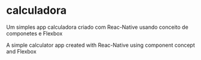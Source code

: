 # calculadora
Um simples app calculadora criado com Reac-Native usando conceito de componetes e Flexbox

A simple calculator app created with Reac-Native using component concept and Flexbox
